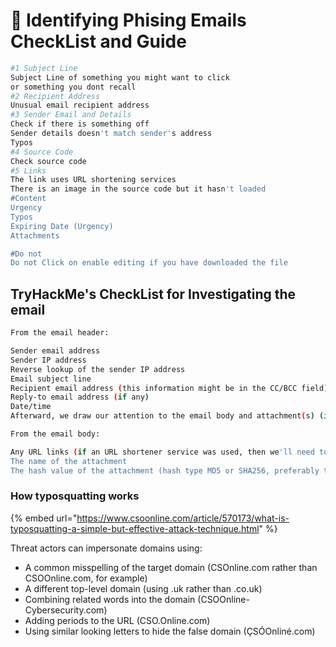 # 🐡 Identifying Phising Emails CheckList and Guide

```bash
#1 Subject Line
Subject Line of something you might want to click 
or something you dont recall
#2 Recipient Address
Unusual email recipient address
#3 Sender Email and Details
Check if there is something off
Sender details doesn't match sender's address
Typos
#4 Source Code
Check source code
#5 Links
The link uses URL shortening services
There is an image in the source code but it hasn't loaded
#Content
Urgency
Typos
Expiring Date (Urgency)
Attachments

#Do not
Do not Click on enable editing if you have downloaded the file
```



## TryHackMe's CheckList for Investigating the email

```bash
From the email header:

Sender email address
Sender IP address
Reverse lookup of the sender IP address
Email subject line
Recipient email address (this information might be in the CC/BCC field)
Reply-to email address (if any)
Date/time
Afterward, we draw our attention to the email body and attachment(s) (if any).

From the email body:

Any URL links (if an URL shortener service was used, then we'll need to obtain the real URL link)
The name of the attachment
The hash value of the attachment (hash type MD5 or SHA256, preferably the latter)
```

### **How typosquatting works**

{% embed url="https://www.csoonline.com/article/570173/what-is-typosquatting-a-simple-but-effective-attack-technique.html" %}

Threat actors can impersonate domains using:

* A common misspelling of the target domain (CSOnline.com rather than CSOOnline.com, for example)
* A different top-level domain (using .uk rather than .co.uk)
* Combining related words into the domain (CSOOnline-Cybersecurity.com)
* Adding periods to the URL (CSO.Online.com)
* Using similar looking letters to hide the false domain (ÇSÓOnliné.com)
